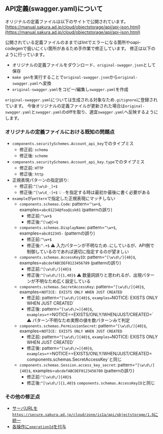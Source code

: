 ## API定義(swagger.yaml)について

オリジナルの定義ファイルは以下のサイトで公開されています。
[https://manual.sakura.ad.jp/cloud/objectstorage/api/api-json.html](https://manual.sakura.ad.jp/cloud/objectstorage/api/api-json.html)

公開されている定義ファイルのままではlintでエラーになる箇所やoapi-codegenで扱いにくい箇所があるため手作業で修正しています。
修正は以下のように行っています。

- オリジナルの定義ファイルをダウンロード、`original-swagger.json`として保存
- `make gen`を実行することで`original-swagger.json`から`original-swagger.yaml`へ変換
- `original-swagger.yaml`をコピー/編集し`swagger.yaml`を作成

`original-swagger.yaml`については生成される対象なため`.gitignore`に登録されています。
今後オリジナルの定義ファイルが更新された場合は`original-swagger.yaml`と`swagger.yaml`のdiffを取り、適宜`swagger.yaml`へ反映するようにします。

### オリジナルの定義ファイルにおける既知の問題点

- `components.securitySchemes.Account_api_key`でのタイプミス 
    - 修正前: `schema`
    - 修正後: `scheme`
- `components.securitySchemes.Account_api_key.type`でのタイプミス
    - 修正前: `HTTP`
    - 修正後: `http`
- 正規表現パターンの指定誤り:
  - 修正前:`^[\w\d-_]+$`
  - 修正後:`^[\w\d_-]+$`
  :bulb: `-`を指定する時は最初か最後に書く必要がある
- `example`が`pettern`で指定した正規表現にマッチしない
  - `components.schemas.Code`: pattern=`^\w+$`, examples=`abc01234@foo@isk01` (patternの誤り)
    - 修正前:`^\w+$`
    - 修正後:`^[\w@]+$`
  - `components.schemas.DisplayName`: pattern=`^\w+$`, examples=`abc012345-` (patternの誤り)
    - 修正前:`^\w+$`
    - 修正後:`^.+$`
    :warning: 入力パターンが不明なため`.`にしているが、API側で制御しているのであれば適切に指定するのが望ましい
  - `components.schemas.AccessKeyID`: pattern=`^[\w\d\/]{40}$`, examples=`abcdefABCDEF0123456789` (patternの誤り)
    - 修正前:`^[\w\d\/]{40}$`
    - 修正後:`^[\w\d\/]{1,40}$`
    :warning: 数量詞誤りと思われるが、出現パターンが不明なため広く設定している
  - `components.schemas.SecretAccessKey`: pattern=`^[\w\d\/]{40}$`, examples=`NOTICE: EXISTS ONLY WHEN JUST CREATED` 
    - 修正前: pattern=`^[\w\d\/]{40}$`, `examples=`NOTICE: EXISTS ONLY WHEN JUST CREATED`
    - 修正後: pattern=`^[\w\d\/=]{40}$`, `examples=`==NOTICE==EXISTS/ONLY/WHEN/JUST/CREATED=`
      :warning: パターン不明なため実際の値を数パターンみて判定
  - `components.schemas.PermissionSecret`: pattern=`^[\w\d\/]{40}$`, examples=`NOTICE: EXISTS ONLY WHEN JUST CREATED`
    - 修正前: pattern=`^[\w\d\/]{40}$`, `examples=`NOTICE: EXISTS ONLY WHEN JUST CREATED`
    - 修正後: pattern=`^[\w\d\/=]{40}$`, `examples=`==NOTICE==EXISTS/ONLY/WHEN/JUST/CREATED=`
      `components.schemas.SecretAccessKey`と同じ
  - `components.schemas.Session.access_key_secret`: pattern=`^[\w\d\/]{40}$`, examples=`abcdefABCDEF0123456789` (patternの誤り)
    - 修正前:`^[\w\d\/]{40}$`
    - 修正後:`^[\w\d\/]{1,40}$`
      `components.schemas.AccessKeyID`と同じ

### その他の修正点

- [サーバURLを`https://secure.sakura.ad.jp/cloud/zone/is1a/api/objectstorage/1.0`に統一](https://github.com/sacloud/object-storage-api-go/pull/9)
- [各操作に`operationId`を付与](https://github.com/sacloud/object-storage-api-go/pull/9)
